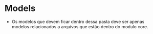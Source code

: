 # Models

- Os modelos que devem ficar dentro dessa pasta deve ser apenas modelos relacionados a arquivos que estão dentro do modulo core.
